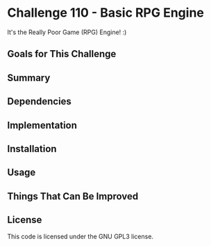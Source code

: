 # Challenge 110 - Basic RPG Engine
It's the Really Poor Game (RPG) Engine! :)

## Goals for This Challenge

## Summary

## Dependencies

## Implementation

## Installation

## Usage

## Things That Can Be Improved

## License
This code is licensed under the GNU GPL3 license.
